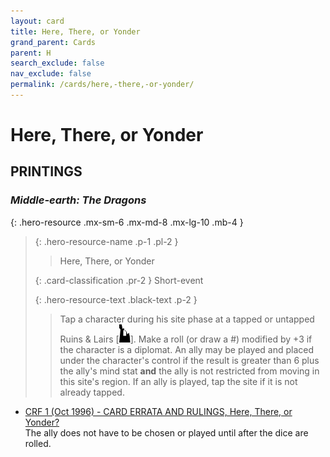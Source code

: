 ```yaml
---
layout: card
title: Here, There, or Yonder
grand_parent: Cards
parent: H
search_exclude: false
nav_exclude: false
permalink: /cards/here,-there,-or-yonder/
---
```


# Here, There, or Yonder


## PRINTINGS


### _Middle-earth: The Dragons_

{: .hero-resource .mx-sm-6 .mx-md-8 .mx-lg-10 .mb-4 }
> {: .hero-resource-name .p-1 .pl-2 }
> > <div class="card-mp"></div>
> > <div class="card-name">Here, There, or Yonder</div>
>
> {: .card-classification .pr-2 }
> Short-event
>
> {: .hero-resource-text .black-text .p-2 }
> > Tap a character during his site phase at a tapped or untapped Ruins & Lairs <nobr>[<img src="/assets/images/ruinlair.svg">]</nobr>. Make a roll (or draw a #) modified by +3 if the character is a diplomat. An ally may be played and placed under the character's control if the result is greater than 6 plus the ally's mind stat **and** the ally is not restricted from moving in this site's region. If an ally is played, tap the site if it is not already tapped.  
> 

 - [CRF 1 (Oct 1996) - CARD ERRATA AND RULINGS, Here, There, or Yonder?](/original/rulings/crf-1/#here-there-or-yonder)<br>The ally does not have to be chosen or played until after the dice are rolled.
